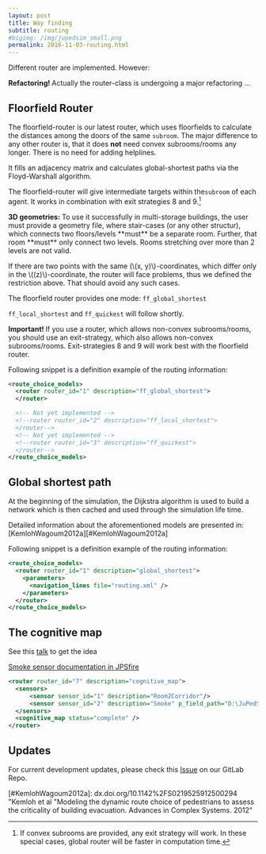 ```yaml
---
layout: post
title: Way finding
subtitle: routing
#bigimg: /img/jupedsim_small.png
permalink: 2016-11-03-routing.html
---
```




Different router are implemented. However: 

<div class="alert alert-danger">
  <strong>Refactoring! </strong>Actually the router-class is undergoing a major refactoring ...
</div>



## Floorfield Router

The floorfield-router is our latest router, which uses floorfields 
to calculate the distances among the doors of the same `subroom`. 
The major difference to any other router is, that it does __not__ 
need convex subrooms/rooms any longer. There is no need for adding 
helplines.

It fills an adjacency matrix and calculates global-shortest paths via the
Floyd-Warshall algorithm.

The floorfield-router will give intermediate targets within the`subroom`
of each agent. It works in combination with exit strategies 8 and 9.[^1] 


<div class="alert alert-info">
  <strong>3D geometries:  </strong> To use it successfully in multi-storage buildings, the user must provide 
a geometry file, where stair-cases (or any other structur), which connects 
two floors/levels **must** be a separate room. Further, that room 
**must** only connect two levels. Rooms stretching over more than 
2 levels are not valid.
</div>


If there are two points with the same (\\(x, y)\\)-coordinates, which differ 
only in the \\((z)\\)-coordinate, the router will face problems, thus we defined 
the restriction above. That should avoid any such cases.

The floorfield router provides one mode: ```ff_global_shortest```

```ff_local_shortest``` and ```ff_quickest``` will follow shortly.

<div class="alert alert-info">
  <strong>Important! </strong>If you use a router, which allows non-convex subrooms/rooms, you should use an exit-strategy, 
which also allows non-convex subrooms/rooms. 
Exit-strategies 8 and 9 will work best with the floorfield router.
</div>


Following snippet is a definition example of the routing information:

```xml
<route_choice_models>
  <router router_id="1" description="ff_global_shortest">
  </router>

  <!-- Not yet implemented -->
  <!--router router_id="2" description="ff_local_shortest">
  </router--> 
  <!-- Not yet implemented -->
  <!--router router_id="3" description="ff_quickest">
  </router-->
</route_choice_models>
```

## Global shortest path

At the beginning of the simulation, the Dijkstra algorithm is used to
build a network which is then cached and used through the simulation
life time.

Detailed information about the aforementioned models
are presented in: [KemlohWagoum2012a][#KemlohWagoum2012a]

Following snippet is a definition example of the routing information:

```xml
<route_choice_models>
  <router router_id="1" description="global_shortest">
    <parameters>
      <navigation_lines file="routing.xml" />
    </parameters>
  </router>
</route_choice_models>
```

## The cognitive map
See this [talk](http://www.citg.tudelft.nl/fileadmin/Faculteit/CiTG/Over_de_faculteit/Afdelingen/Afdeling_Transport_en_Planning/conference/tgf15/presentations/wednesday/session_a/Andresen_tgf2015.pdf) to get the idea

[Smoke sensor documentation in JPSfire](https://cst.version.fz-juelich.de/jupedsim/JPSfire)

```xml
<router router_id="7" description="cognitive_map">
  <sensors>
      <sensor sensor_id="1" description="Room2Corridor"/>
      <sensor sensor_id="2" description="Smoke" p_field_path="D:\JuPedSim\jpscore\inputfiles\cognitive_map\pFields\" update_time="30" final_time="300"/>
  </sensors>
  <cognitive_map status="complete" />
</router>
```

## Updates
For current development updates, please check this [Issue](https://cst.version.fz-juelich.de/jupedsim/jpscore/issues/127) on our GitLab Repo.


[^1]: If convex subrooms are provided, any exit strategy will work. 
      In these special cases, global router will be faster in computation time.


[#KemlohWagoum2012a]: dx.doi.org/10.1142%2FS0219525912500294 "Kemloh et al "Modeling the dynamic route choice of pedestrians to assess the criticality of building evacuation. Advances in Complex Systems. 2012"


